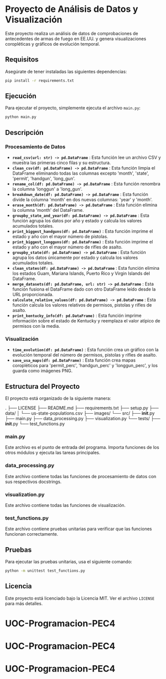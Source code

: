 # Proyecto de Análisis de Datos y Visualización

Este proyecto realiza un análisis de datos de comprobaciones de antecedentes de armas de fuego en EE.UU. y genera visualizaciones coropléticas y gráficos de evolución temporal.

## Requisitos

Asegúrate de tener instaladas las siguientes dependencias:

```bash
pip install -r requirements.txt
```


## Ejecución

Para ejecutar el proyecto, simplemente ejecuta el archivo `main.py`:

```bash
python main.py
```

## Descripción

### Procesamiento de Datos

* **`read_csv(url: str) -> pd.DataFrame`** : Esta función lee un archivo CSV y muestra las primeras cinco filas y su estructura.
* **`clean_csv(df: pd.DataFrame) -> pd.DataFrame`** : Esta función limpia el DataFrame eliminando todas las columnas excepto 'month', 'state', 'permit', 'handgun', 'long_gun'.
* **`rename_col(df: pd.DataFrame) -> pd.DataFrame`** : Esta función renombra la columna 'longgun' a 'long_gun'.
* **`breakdown_date(df: pd.DataFrame) -> pd.DataFrame`** : Esta función divide la columna 'month' en dos nuevas columnas: 'year' y 'month'.
* **`erase_month(df: pd.DataFrame) -> pd.DataFrame`** : Esta función elimina la columna 'month' del DataFrame.
* **`groupby_state_and_year(df: pd.DataFrame) -> pd.DataFrame`** : Esta función agrupa los datos por año y estado y calcula los valores acumulados totales.
* **`print_biggest_handguns(df: pd.DataFrame)`** : Esta función imprime el estado y año con el mayor número de pistolas.
* **`print_biggest_longguns(df: pd.DataFrame)`** : Esta función imprime el estado y año con el mayor número de rifles de asalto.
* **`groupby_state(df: pd.DataFrame) -> pd.DataFrame`** : Esta función agrupa los datos únicamente por estado y calcula los valores acumulados totales.
* **`clean_states(df: pd.DataFrame) -> pd.DataFrame`** : Esta función elimina los estados Guam, Mariana Islands, Puerto Rico y Virgin Islands del DataFrame.
* **`merge_datasets(df: pd.DataFrame, url: str) -> pd.DataFrame`** : Esta función fusiona el DataFrame dado con otro DataFrame leído desde la URL proporcionada.
* **`calculate_relative_values(df: pd.DataFrame) -> pd.DataFrame`** : Esta función calcula los valores relativos de permisos, pistolas y rifles de asalto.
* **`print_kentucky_info(df: pd.DataFrame)`** : Esta función imprime información sobre el estado de Kentucky y reemplaza el valor atípico de permisos con la media.

### Visualización

* **`time_evolution(df: pd.DataFrame)`** : Esta función crea un gráfico con la evolución temporal del número de permisos, pistolas y rifles de asalto.
* **`save_usa_maps(df: pd.DataFrame)`** : Esta función crea mapas coropléticos para 'permit_perc', 'handgun_perc' y 'longgun_perc', y los guarda como imágenes PNG.

## Estructura del Proyecto

El proyecto está organizado de la siguiente manera:

.
├── LICENSE
├── README.md
├── requirements.txt
├── setup.py
├── data/
│   └── us-state-populations.csv
├── images/
└── src/
    ├── __init__.py
    ├── main.py
    ├── data_processing.py
    ├── visualization.py
└── tests/
    ├── __init__.py
    └── test_functions.py

### main.py

Este archivo es el punto de entrada del programa. Importa funciones de los otros módulos y ejecuta las tareas principales.

### data_processing.py

Este archivo contiene todas las funciones de procesamiento de datos con sus respectivos docstrings.

### visualization.py

Este archivo contiene todas las funciones de visualización.

### test_functions.py

Este archivo contiene pruebas unitarias para verificar que las funciones funcionan correctamente.

## Pruebas

Para ejecutar las pruebas unitarias, usa el siguiente comando:

```bash
python -m unittest test_functions.py
```

## Licencia

Este proyecto está licenciado bajo la Licencia MIT. Ver el archivo `LICENSE` para más detalles.
# UOC-Programacion-PEC4
# UOC-Programacion-PEC4
# UOC-Programacion-PEC4
